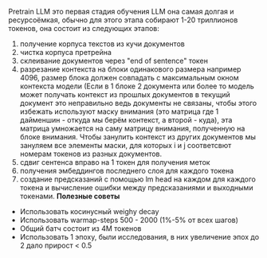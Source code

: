
Pretrain LLM это первая стадия обучения LLM она самая долгая и ресурсоёмкая, обычно для этого этапа собирают 1-20 триллионов токенов, она состоит из следующих этапов:

1. получение корпуса текстов из кучи документов
2. чистка корпуса претрейна
3. склеивание документов через "end of sentence" токен
4. разрезание контекста на блоки одинакового размера например 4096, размер блока должен совпадать с максимальным окном контекста модели
(Если в 1 блоке 2 документа или более то модель может получать контекст  из прошлых документов в текущий документ это неправильно ведь документы не связаны, чтобы этого избежать используют маску внимания (это матрица где 1 дайменшин - откуда мы берём контекст, а второй - куда), эта матрица умножается на саму матрицу внимания, полученную на блоке внимания. Чтобы занулить контекст из других документов мы зануляем все элементы маски, для которых i и j соответсвют номерам токенов из разных документов.
5. сдвиг сентенса вправо на 1 токен для получения меток 
6. получения эмбеддингов последнего слоя для каждого токена
7. создание предсказаний с помощью lm head на каждом для каждого токена и вычисление ошибки между предсказаниями и выходными токенами.
**Полезные советы**
- Использовать косинусный weighy decay
- Использовать warmap-steps 500 - 2000 (1%-5% от всех шагов)
- Общий батч состоит из 4M токенов
- Использовать 1 эпоху, были исследования, в них увеличение эпох до 2 дало прирост < 0.5